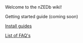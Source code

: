 Welcome to the nZEDb wiki!

Getting started guide (coming soon)

[Install guides](https://github.com/nZEDb/nZEDb/wiki/Install-Guides)

[List of FAQ's](https://github.com/nZEDb/nZEDb/wiki/FAQ%27s)
